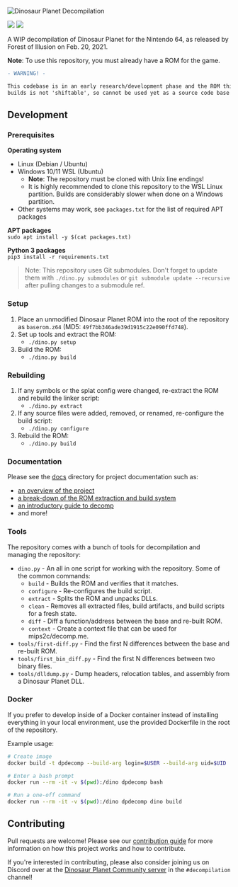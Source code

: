 ![Dinosaur Planet Decompilation](docs/banner.png)

[![](https://img.shields.io/badge/Discord-Dinosaur%20Planet%20Community-5865F2?logo=discord)](https://discord.gg/H6WGkznZBc)
![](https://img.shields.io/endpoint?label=Progress&url=https%3A%2F%2Fraw.githubusercontent.com%2FFrancessco121%2Fdino-status%2Fgh-pages%2Fprogress-shield.json)

A WIP decompilation of Dinosaur Planet for the Nintendo 64, as released by Forest of Illusion on Feb. 20, 2021.

**Note**: To use this repository, you must already have a ROM for the game.

```diff
- WARNING! -

This codebase is in an early research/development phase and the ROM this repository
builds is not 'shiftable', so cannot be used yet as a source code base for general changes.
```

## Development

### Prerequisites
**Operating system**
- Linux (Debian / Ubuntu)
- Windows 10/11 WSL (Ubuntu)
    - **Note**: The repository must be cloned with Unix line endings!
    - It is highly recommended to clone this repository to the WSL Linux partition. Builds are considerably slower when done on a Windows partition.
- Other systems may work, see `packages.txt` for the list of required APT packages

**APT packages**<br/>
`sudo apt install -y $(cat packages.txt)`

**Python 3 packages**<br/>
`pip3 install -r requirements.txt`

> Note: This repository uses Git submodules. Don't forget to update them with `./dino.py submodules` or `git submodule update --recursive` after pulling changes to a submodule ref.

### Setup
1. Place an unmodified Dinosaur Planet ROM into the root of the repository as `baserom.z64` (MD5: `49f7bb346ade39d1915c22e090ffd748`).
2. Set up tools and extract the ROM:
    - `./dino.py setup`
3. Build the ROM:
    - `./dino.py build`

### Rebuilding
1. If any symbols or the splat config were changed, re-extract the ROM and rebuild the linker script:
    - `./dino.py extract`
2. If any source files were added, removed, or renamed, re-configure the build script:
    - `./dino.py configure`
2. Rebuild the ROM:
    - `./dino.py build`

### Documentation
Please see the [docs](./docs) directory for project documentation such as:
- [an overview of the project](./docs/Overview.md)
- [a break-down of the ROM extraction and build system](./docs/Recompilation.md)
- [an introductory guide to decomp](./docs/Guide.md)
- and more!

### Tools
The repository comes with a bunch of tools for decompilation and managing the repository:
- `dino.py` - An all in one script for working with the repository. Some of the common commands:
    - `build` - Builds the ROM and verifies that it matches.
    - `configure` - Re-configures the build script.
    - `extract` - Splits the ROM and unpacks DLLs.
    - `clean` - Removes all extracted files, build artifacts, and build scripts for a fresh state.
    - `diff` - Diff a function/address between the base and re-built ROM.
    - `context` - Create a context file that can be used for mips2c/decomp.me.
- `tools/first-diff.py` - Find the first N differences between the base and re-built ROM.
- `tools/first_bin_diff.py` - Find the first N differences between two binary files.
- `tools/dlldump.py` - Dump headers, relocation tables, and assembly from a Dinosaur Planet DLL.

### Docker
If you prefer to develop inside of a Docker container instead of installing everything in your local environment, use the provided Dockerfile in the root of the repository.

Example usage:
```bash
# Create image
docker build -t dpdecomp --build-arg login=$USER --build-arg uid=$UID .

# Enter a bash prompt
docker run --rm -it -v $(pwd):/dino dpdecomp bash

# Run a one-off command
docker run --rm -it -v $(pwd):/dino dpdecomp dino build
```

## Contributing
Pull requests are welcome! Please see our [contribution guide](./CONTRIBUTING.md) for more information on how this project works and how to contribute.

If you're interested in contributing, please also consider joining us on Discord over at the [Dinosaur Planet Community server](https://discord.gg/H6WGkznZBc) in the `#decompilation` channel!
